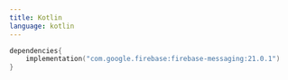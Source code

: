 ```yaml
---
title: Kotlin
language: kotlin
---
```


```kotlin
dependencies{
    implementation("com.google.firebase:firebase-messaging:21.0.1")
}
```
